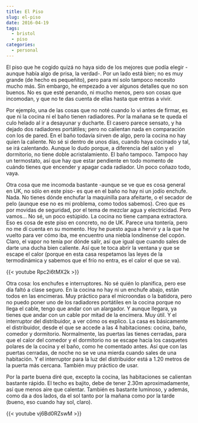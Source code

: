 ```yaml
---
title: El Piso
slug: el-piso
date: 2016-04-19
tags: 
  - bristol
  - piso
categories:
  - personal
---
```


El piso que he cogido quizá no haya sido de los mejores que podía
elegir -aunque había algo de prisa, la verdad-. Por un lado está bien;
no es muy grande (de hecho es pequeñito), pero para mí solo tampoco
necesito mucho más. Sin embargo, he empezado a ver algunos detalles
que no son buenos. No es que esté penando, ni mucho menos, pero son
cosas que incomodan, y que no te das cuenta de ellas hasta que entras
a vivir.



Por ejemplo, una de las cosas que no noté cuando lo vi antes de
firmar, es que ni la cocina ni el baño tienen radiadores. Por la
mañana se te queda el culo helado al ir a desayunar y ducharte. El
casero parece sensato, y ha dejado dos radiadores portátiles; pero no
calientan nada en comparación con los de pared. En el baño todavía
sirven de algo, pero la cocina no hay quien la caliente. No sé si
dentro de unos días, cuando haya cocinado y tal, se irá
calentando. Aunque lo dudo porque, a diferencia del salón y el
dormitorio, no tiene doble acristalamiento. El baño tampoco. Tampoco
hay un termostato, así que hay que estar pendiente en todo momento de
cuándo tienes que encender y apagar cada radiador. Un poco coñazo
todo, vaya.

Otra cosa que me incomoda bastante -aunque se ve que es cosa general
en UK, no sólo en este piso- es que en el baño no hay ni un jodío
enchufe. Nada. No tienes dónde enchufar la maquinilla para afeitarte,
o el secador de pelo (aunque ese no es mi problema, como todos
sabemos). Creo que es por movidas de seguridad, por el tema de mezclar
agua y electricidad. Pero vamos… No sé, un poco estúpido. La cocina no
tiene campana extractora. Eso es cosa de este piso en concreto, no de
UK. Parece una tontería, pero no me dí cuenta en su momento. Hoy he
puesto agua a hervir y a la que he vuelto para ver cómo iba, me
encuentro una niebla londinense del copón. Claro, el vapor no tenía
por dónde salir, así que igual que cuando sales de darte una ducha
bien caliente. Así que te toca abrir la ventana y que se escape el
calor (porque en esta casa respetamos las leyes de la termodinámica y
sabemos que el frío no entra, es el calor el que se va).

{{< youtube Rpc2i6tMX2k >}}

Otra cosa: los enchufes e interruptores. No sé quién lo planifica,
pero ese día faltó a clase seguro. En la cocina no hay ni un enchufe
abajo, están todos en las encimeras. Muy práctico para el microondas o
la batidora, pero no puedo poner uno de los radiadores portátiles en
la cocina porque no llega el cable, tengo que andar con un
alargador. Y aunque llegara, ya tienes que andar con un cable por
mitad de la encimera. Muy útil.  Y el interruptor del distribuidor, a
ver cómo os explico. La casa es básicamente el distribuidor, desde el
que se accede a las 4 habitaciones: cocina, baño, comedor y
dormitorio. Normalmente, las puertas las tienes cerradas, para que el
calor del comedor y el dormitorio no se escape hacia los casquetes
polares de la cocina y el baño, como he comentado antes. Así que con
las puertas cerradas, de noche no se ve una mierda cuando sales de una
habitación. Y el interruptor para la luz del distribuidor está a 1.20
metros de la puerta más cercana. También muy práctico de usar.

Por la parte buena diré que, excepto la cocina, las habitaciones se
calientan bastante rápido. El techo es bajito, debe de tener 2.30m
aproximadamente, así que menos aire que calentar. También es bastante
luminoso, y además, como da a dos lados, da el sol tanto por la mañana
como por la tarde (bueno, eso cuando hay sol, claro).

{{< youtube vj6Bd0RZswM >}}
